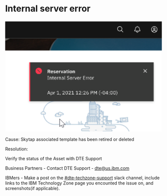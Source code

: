 # Internal server error

![Internal server error](https://github.com/IBM/dte-support-public/blob/main/IBM-Technology-Zone/IBM-Technology-Zone-Runbooks/Images/Internal%20Server%20Error.png)

Cause: Skytap associated template has been retired or deleted  

Resolution:

Verify the status of the Asset with DTE Support

Business Partners - Contact DTE Support - dte@us.ibm.com

IBMers - Make a post on the [#dte-techzone-support](https://ibm-dte.slack.com/archives/C0124J683GW) slack channel, include links to the IBM Technology Zone page you encounted the issue on, and screenshots(if applicable).
